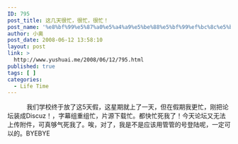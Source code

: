 ```yaml
---
ID: 795
post_title: 这几天很忙，很忙，很忙！
post_name: '%e8%bf%99%e5%87%a0%e5%a4%a9%e5%be%88%e5%bf%99%ef%bc%8c%e5%be%88%e5%bf%99%ef%bc%8c%e5%be%88%e5%bf%99%ef%bc%81'
author: 小奥
post_date: 2008-06-12 13:58:10
layout: post
link: >
  http://www.yushuai.me/2008/06/12/795.html
published: true
tags: [ ]
categories:
  - Life Time
---
```

           我们学校终于放了这5天假，这星期就上了一天，但在假期我更忙，刚把论坛装成Discuz！，字幕组重组忙，片源下载忙。都快忙死我了！今天论坛又无法上传附件，可真够气死我了。唉，对了，我是不是应该用管管的号登陆呢，一定可以的。BYEBYE